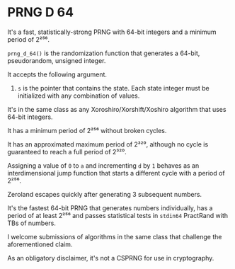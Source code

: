# PRNG D 64

It's a fast, statistically-strong PRNG with 64-bit integers and a minimum period of 2²⁵⁶.

`prng_d_64()` is the randomization function that generates a 64-bit, pseudorandom, unsigned integer.

It accepts the following argument.

1. `s` is the pointer that contains the state. Each state integer must be initialized with any combination of values.

It's in the same class as any Xoroshiro/Xorshift/Xoshiro algorithm that uses 64-bit integers.

It has a minimum period of 2²⁵⁶ without broken cycles.

It has an approximated maximum period of 2³²⁰, although no cycle is guaranteed to reach a full period of 2³²⁰.

Assigning a value of `0` to `a` and incrementing `d` by `1` behaves as an interdimensional jump function that starts a different cycle with a period of 2²⁵⁶.

Zeroland escapes quickly after generating 3 subsequent numbers.

It's the fastest 64-bit PRNG that generates numbers individually, has a period of at least 2²⁵⁶ and passes statistical tests in `stdin64` PractRand with TBs of numbers.

I welcome submissions of algorithms in the same class that challenge the aforementioned claim.

As an obligatory disclaimer, it's not a CSPRNG for use in cryptography.
